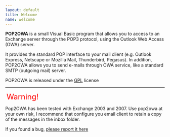 ```yaml
---
layout: default
title: Welcome
name: welcome
---
```


**POP2OWA** is a small Visual Basic program that allows you to access to an Exchange server through the POP3 protocol, using the Outlook Web Access (OWA) server.

It provides the standard POP interface to your mail client (e.g. Outlook Express, Netscape or Mozilla Mail, Thunderbird, Pegasus). In addition, POP2OWA allows you to send e-mails through OWA service, like a standard SMTP (outgoing mail) server.

POP2OWA is released under the [GPL](http://www.gnu.org/licenses/licenses.html#GPL) license

* * *

 <font color="#ff0000" size="5">Warning!</font>

Pop2OWA has been tested with Exchange 2003 and 2007\. Use pop2owa at your own risk, I recommend that configure you email client to retain a copy of the messages in the inbox folder.

If you found a bug, [please report it here](https://github.com/CGarces/pop2owa/issues)
